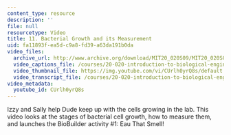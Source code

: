 ```yaml
---
content_type: resource
description: ''
file: null
resourcetype: Video
title: 11. Bacterial Growth and its Measurement
uid: fa11893f-ea5d-c9a8-fd39-a63da191b0da
video_files:
  archive_url: http://www.archive.org/download/MIT20_020S09/MIT20_020S09_bioprimer.mp4
  video_captions_file: /courses/20-020-introduction-to-biological-engineering-design-spring-2009/9f22e9ab6f0750cfafd029ef66b891fc_CUrlh0yrQ8s.vtt
  video_thumbnail_file: https://img.youtube.com/vi/CUrlh0yrQ8s/default.jpg
  video_transcript_file: /courses/20-020-introduction-to-biological-engineering-design-spring-2009/a0e02b816805d2b602752a05eb681f58_CUrlh0yrQ8s.pdf
video_metadata:
  youtube_id: CUrlh0yrQ8s
---
```


Izzy and Sally help Dude keep up with the cells growing in the lab. This video looks at the stages of bacterial cell growth, how to measure them, and launches the BioBuilder activity #1: Eau That Smell!